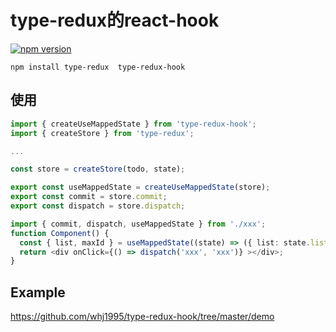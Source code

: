 # type-redux的react-hook

[![npm version](https://badge.fury.io/js/type-redux-hook.svg)](https://badge.fury.io/js/type-redux-hook)

```
npm install type-redux  type-redux-hook
```

## 使用

``` ts
import { createUseMappedState } from 'type-redux-hook';
import { createStore } from 'type-redux';

...

const store = createStore(todo, state);

export const useMappedState = createUseMappedState(store);
export const commit = store.commit;
export const dispatch = store.dispatch;

```

``` ts
import { commit, dispatch, useMappedState } from './xxx';
function Component() {
  const { list, maxId } = useMappedState((state) => ({ list: state.list, maxId: state.maxId }));
  return <div onClick={() => dispatch('xxx', 'xxx')} ></div>;
}
```

## Example

https://github.com/whj1995/type-redux-hook/tree/master/demo
